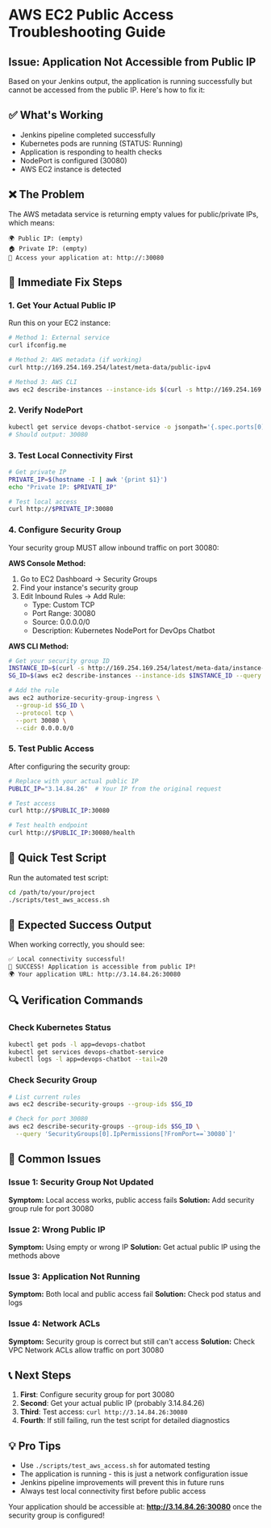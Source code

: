 # AWS EC2 Public Access Troubleshooting Guide

## Issue: Application Not Accessible from Public IP

Based on your Jenkins output, the application is running successfully but cannot be accessed from the public IP. Here's how to fix it:

## ✅ What's Working
- Jenkins pipeline completed successfully
- Kubernetes pods are running (STATUS: Running)
- Application is responding to health checks
- NodePort is configured (30080)
- AWS EC2 instance is detected

## ❌ The Problem
The AWS metadata service is returning empty values for public/private IPs, which means:
```
🌍 Public IP: (empty)
🏠 Private IP: (empty) 
🚀 Access your application at: http://:30080
```

## 🔧 Immediate Fix Steps

### 1. Get Your Actual Public IP
Run this on your EC2 instance:
```bash
# Method 1: External service
curl ifconfig.me

# Method 2: AWS metadata (if working)
curl http://169.254.169.254/latest/meta-data/public-ipv4

# Method 3: AWS CLI
aws ec2 describe-instances --instance-ids $(curl -s http://169.254.169.254/latest/meta-data/instance-id) --query 'Reservations[0].Instances[0].PublicIpAddress'
```

### 2. Verify NodePort
```bash
kubectl get service devops-chatbot-service -o jsonpath='{.spec.ports[0].nodePort}'
# Should output: 30080
```

### 3. Test Local Connectivity First
```bash
# Get private IP
PRIVATE_IP=$(hostname -I | awk '{print $1}')
echo "Private IP: $PRIVATE_IP"

# Test local access
curl http://$PRIVATE_IP:30080
```

### 4. Configure Security Group
Your security group MUST allow inbound traffic on port 30080:

**AWS Console Method:**
1. Go to EC2 Dashboard → Security Groups
2. Find your instance's security group
3. Edit Inbound Rules → Add Rule:
   - Type: Custom TCP
   - Port Range: 30080
   - Source: 0.0.0.0/0
   - Description: Kubernetes NodePort for DevOps Chatbot

**AWS CLI Method:**
```bash
# Get your security group ID
INSTANCE_ID=$(curl -s http://169.254.169.254/latest/meta-data/instance-id)
SG_ID=$(aws ec2 describe-instances --instance-ids $INSTANCE_ID --query 'Reservations[0].Instances[0].SecurityGroups[0].GroupId' --output text)

# Add the rule
aws ec2 authorize-security-group-ingress \
  --group-id $SG_ID \
  --protocol tcp \
  --port 30080 \
  --cidr 0.0.0.0/0
```

### 5. Test Public Access
After configuring the security group:
```bash
# Replace with your actual public IP
PUBLIC_IP="3.14.84.26"  # Your IP from the original request

# Test access
curl http://$PUBLIC_IP:30080

# Test health endpoint
curl http://$PUBLIC_IP:30080/health
```

## 🧪 Quick Test Script
Run the automated test script:
```bash
cd /path/to/your/project
./scripts/test_aws_access.sh
```

## 📝 Expected Success Output
When working correctly, you should see:
```bash
✅ Local connectivity successful!
🎉 SUCCESS! Application is accessible from public IP!
🌍 Your application URL: http://3.14.84.26:30080
```

## 🔍 Verification Commands

### Check Kubernetes Status
```bash
kubectl get pods -l app=devops-chatbot
kubectl get services devops-chatbot-service
kubectl logs -l app=devops-chatbot --tail=20
```

### Check Security Group
```bash
# List current rules
aws ec2 describe-security-groups --group-ids $SG_ID

# Check for port 30080
aws ec2 describe-security-groups --group-ids $SG_ID \
  --query 'SecurityGroups[0].IpPermissions[?FromPort==`30080`]'
```

## 🚨 Common Issues

### Issue 1: Security Group Not Updated
**Symptom:** Local access works, public access fails
**Solution:** Add security group rule for port 30080

### Issue 2: Wrong Public IP
**Symptom:** Using empty or wrong IP
**Solution:** Get actual public IP using the methods above

### Issue 3: Application Not Running
**Symptom:** Both local and public access fail
**Solution:** Check pod status and logs

### Issue 4: Network ACLs
**Symptom:** Security group is correct but still can't access
**Solution:** Check VPC Network ACLs allow traffic on port 30080

## 📞 Next Steps

1. **First**: Configure security group for port 30080
2. **Second**: Get your actual public IP (probably 3.14.84.26)
3. **Third**: Test access: `curl http://3.14.84.26:30080`
4. **Fourth**: If still failing, run the test script for detailed diagnostics

## 💡 Pro Tips
- Use `./scripts/test_aws_access.sh` for automated testing
- The application is running - this is just a network configuration issue
- Jenkins pipeline improvements will prevent this in future runs
- Always test local connectivity first before public access

Your application should be accessible at: **http://3.14.84.26:30080** once the security group is configured!
